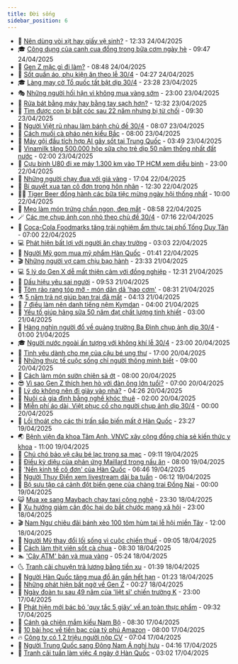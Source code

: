 ```yaml
---
title: Đời sống
sidebar_position: 6
---
```


<!-- vnexpress-doi-song:START -->
- 🚀 [Nên dùng vòi xịt hay giấy vệ sinh?](https://vnexpress.net/nen-dung-voi-xit-hay-giay-ve-sinh-4878173.html) - 12:33 24/04/2025
- 🎓 [Công dụng của canh cua đồng trong bữa cơm ngày hè](https://vnexpress.net/cong-dung-cua-canh-cua-dong-trong-bua-com-ngay-he-4878264.html) - 09:47 24/04/2025
- 🚦 [Gen Z mặc gì đi làm?](https://vnexpress.net/gen-z-mac-gi-di-lam-4878117.html) - 08:48 24/04/2025
- 🦣 [Sốt quần áo, phụ kiện ăn theo lễ 30/4](https://vnexpress.net/sot-quan-ao-phu-kien-an-theo-le-30-4-4877313.html) - 04:27 24/04/2025
- 🎓 [Làng may cờ Tổ quốc tất bật dịp 30/4](https://vnexpress.net/lang-may-co-to-quoc-tat-bat-dip-30-4-4877380.html) - 23:28 23/04/2025
- 🎭 [Những người hối hận vì không mua vàng sớm](https://vnexpress.net/nhung-nguoi-hoi-han-vi-khong-mua-vang-som-4877311.html) - 23:00 23/04/2025
- 🦅 [Rửa bát bằng máy hay bằng tay sạch hơn?](https://vnexpress.net/rua-bat-bang-may-hay-bang-tay-sach-hon-4877819.html) - 12:32 23/04/2025
- 🎃 [Tìm được con bị bắt cóc sau 22 năm nhưng bị từ chối](https://vnexpress.net/tim-duoc-con-bi-bat-coc-sau-22-nam-nhung-bi-tu-choi-4876881.html) - 09:30 23/04/2025
- 💪 [Người Việt rủ nhau làm bánh chủ đề 30/4](https://vnexpress.net/nguoi-viet-ru-nhau-lam-banh-chu-de-30-4-4877283.html) - 08:07 23/04/2025
- 🐻 [Cách muối cà pháo nén kiểu Bắc](https://vnexpress.net/cach-muoi-ca-phao-nen-kieu-bac-4877317.html) - 08:00 23/04/2025
- 🧠 [Máy gội đầu tích hợp AI gây sốt tại Trung Quốc](https://vnexpress.net/may-goi-dau-tich-hop-ai-gay-sot-tai-trung-quoc-4877604.html) - 03:49 23/04/2025
- 🐘 [Vinamilk tặng 500.000 hộp sữa cho trẻ dịp 50 năm thống nhất đất nước](https://vnexpress.net/vinamilk-tang-500-000-hop-sua-cho-tre-dip-50-nam-thong-nhat-dat-nuoc-4877503.html) - 02:00 23/04/2025
- 👹 [Cựu binh U80 đi xe máy 1.300 km vào TP HCM xem diễu binh](https://vnexpress.net/cuu-binh-u80-di-xe-may-1-300-km-vao-tp-hcm-xem-dieu-binh-4877423.html) - 23:00 22/04/2025
- 💂 [Những người chạy đua với giá vàng](https://vnexpress.net/nhung-nguoi-chay-dua-voi-gia-vang-4877269.html) - 17:04 22/04/2025
- 🦍 [Bí quyết xua tan cô đơn trong hôn nhân](https://vnexpress.net/bi-quyet-xua-tan-co-don-trong-hon-nhan-4876159.html) - 12:30 22/04/2025
- 🧑‍🏫 [Tiger Beer đồng hành các bữa tiệc mừng ngày hội thống nhất](https://vnexpress.net/tiger-beer-dong-hanh-cac-bua-tiec-mung-ngay-hoi-thong-nhat-4877292.html) - 10:00 22/04/2025
- 🧰 [Mẹo làm món trứng chần ngon, đẹp mắt](https://vnexpress.net/meo-lam-mon-trung-chan-ngon-dep-mat-4877295.html) - 08:58 22/04/2025
- 🪄 [Các mẹ chụp ảnh con nhỏ theo chủ đề 30/4](https://vnexpress.net/cac-me-chup-anh-con-nho-theo-chu-de-30-4-4876871.html) - 07:16 22/04/2025
- 🐲 [Coca-Cola Foodmarks tăng trải nghiệm ẩm thực tại phố Tống Duy Tân](https://vnexpress.net/coca-cola-foodmarks-tang-trai-nghiem-am-thuc-tai-pho-tong-duy-tan-4877175.html) - 07:00 22/04/2025
- 💻 [Phát hiện bất lợi với người ăn chay trường](https://vnexpress.net/phat-hien-bat-loi-voi-nguoi-an-chay-truong-4876969.html) - 03:03 22/04/2025
- 🐘 [Người Mỹ gom mua mỹ phẩm Hàn Quốc](https://vnexpress.net/nguoi-my-gom-mua-my-pham-han-quoc-4876964.html) - 01:41 22/04/2025
- 🎬 [Những người vợ cam chịu bạo hành](https://vnexpress.net/nhung-nguoi-vo-cam-chiu-bao-hanh-4875559.html) - 23:33 21/04/2025
- 💻 [5 lý do Gen X dễ mất thiện cảm với đồng nghiệp](https://vnexpress.net/5-ly-do-gen-x-de-mat-thien-cam-voi-dong-nghiep-4876915.html) - 12:31 21/04/2025
- 🧰 [Dấu hiệu yêu sai người](https://vnexpress.net/dau-hieu-yeu-sai-nguoi-4876091.html) - 09:53 21/04/2025
- 🫣 [Tôm rảo rang tóp mỡ - món dân dã &#39;hao cơm&#39;](https://vnexpress.net/tom-rao-rang-top-mo-mon-dan-da-hao-com-4876340.html) - 08:31 21/04/2025
- ⚗️ [5 năm trả nợ giúp bạn trai đã mất](https://vnexpress.net/5-nam-tra-no-giup-ban-trai-da-mat-4876649.html) - 04:13 21/04/2025
- 🌊 [7 điều làm nên danh tiếng nệm Kymdan](https://vnexpress.net/7-dieu-lam-nen-danh-tieng-nem-kymdan-4875233.html) - 04:00 21/04/2025
- 💃 [Yếu tố giúp hãng sữa 50 năm đạt chất lượng tinh khiết](https://vnexpress.net/yeu-to-giup-hang-sua-50-nam-dat-chat-luong-tinh-khiet-4876565.html) - 03:00 21/04/2025
- 🦆 [Hàng nghìn người đổ về quảng trường Ba Đình chụp ảnh dịp 30/4](https://vnexpress.net/hang-nghin-nguoi-do-ve-quang-truong-ba-dinh-chup-anh-dip-30-4-4876515.html) - 01:00 21/04/2025
- 🎓 [Người nước ngoài ấn tượng với không khí lễ 30/4](https://vnexpress.net/nguoi-nuoc-ngoai-an-tuong-voi-khong-khi-le-30-4-4875146.html) - 23:00 20/04/2025
- 💪 [Tình yêu dành cho mẹ của cậu bé ung thư](https://vnexpress.net/tinh-yeu-danh-cho-me-cua-cau-be-ung-thu-4876149.html) - 17:00 20/04/2025
- 🤔 [Những thực tế cuộc sống chỉ người thông minh biết](https://vnexpress.net/nhung-thuc-te-cuoc-song-chi-nguoi-thong-minh-biet-4876347.html) - 09:00 20/04/2025
- 🧰 [Cách làm món sườn chiên sả ớt](https://vnexpress.net/cach-lam-mon-suon-chien-sa-ot-4876336.html) - 08:00 20/04/2025
- 😎 [Vì sao Gen Z thích hẹn hò với đàn ông lớn tuổi?](https://vnexpress.net/vi-sao-gen-z-thich-hen-ho-voi-dan-ong-lon-tuoi-4876339.html) - 07:00 20/04/2025
- 🌮 [Lý do không nên đi giày vào nhà?](https://vnexpress.net/ly-do-khong-nen-di-giay-vao-nha-4876118.html) - 04:26 20/04/2025
- 🧠 [Nuôi cả gia đình bằng nghề khóc thuê](https://vnexpress.net/nuoi-ca-gia-dinh-bang-nghe-khoc-thue-4874680.html) - 02:00 20/04/2025
- 🎡 [Miễn phí áo dài, Việt phục cổ cho người chụp ảnh dịp 30/4](https://vnexpress.net/mien-phi-ao-dai-viet-phuc-co-cho-nguoi-chup-anh-dip-30-4-4874418.html) - 00:00 20/04/2025
- 🎡 [Lối thoát cho các thị trấn sắp biến mất ở Hàn Quốc](https://vnexpress.net/loi-thoat-cho-cac-thi-tran-sap-bien-mat-o-han-quoc-4876092.html) - 23:27 19/04/2025
- 🌏 [Bệnh viện đa khoa Tâm Anh, VNVC xây cộng đồng chia sẻ kiến thức y khoa](https://vnexpress.net/benh-vien-da-khoa-tam-anh-vnvc-xay-cong-dong-chia-se-kien-thuc-y-khoa-4876167.html) - 11:00 19/04/2025
- 🐻 [Chú chó bảo vệ cậu bé lạc trong sa mạc](https://vnexpress.net/chu-cho-bao-ve-cau-be-lac-trong-sa-mac-4876158.html) - 09:11 19/04/2025
- 💂 [Điều kỳ diệu của phản ứng Maillard trong nấu ăn](https://vnexpress.net/dieu-ky-dieu-cua-phan-ung-maillard-trong-nau-an-4875934.html) - 08:00 19/04/2025
- 🥸 [&#39;Nền kinh tế cô đơn&#39; của Hàn Quốc](https://vnexpress.net/nen-kinh-te-co-don-cua-han-quoc-4876086.html) - 06:46 19/04/2025
- 🌋 [Người Thụy Điển xem livestream dài ba tuần](https://vnexpress.net/nguoi-thuy-dien-xem-livestream-dai-ba-tuan-4875862.html) - 06:12 19/04/2025
- 🦩 [Bộ sưu tập cá cảnh đột biến gene của chàng trai Đồng Nai](https://vnexpress.net/bo-suu-tap-ca-canh-dot-bien-gene-cua-chang-trai-dong-nai-4875760.html) - 00:00 19/04/2025
- 😺 [Mua xe sang Maybach chạy taxi công nghệ](https://vnexpress.net/mua-xe-sang-maybach-chay-taxi-cong-nghe-4875848.html) - 23:30 18/04/2025
- 🐻 [Xu hướng giảm cân độc hại do bắt chước mạng xã hội](https://vnexpress.net/xu-huong-giam-can-doc-hai-do-bat-chuoc-mang-xa-hoi-4875874.html) - 23:00 18/04/2025
- 🎬 [Nam Ngư chiêu đãi bánh xèo 100 tôm hùm tại lễ hội miền Tây](https://vnexpress.net/nam-ngu-chieu-dai-banh-xeo-100-tom-hum-tai-le-hoi-mien-tay-4872769.html) - 12:00 18/04/2025
- 🎊 [Người Mỹ thay đổi lối sống vì cuộc chiến thuế](https://vnexpress.net/nguoi-my-thay-doi-loi-song-vi-cuoc-chien-thue-4875697.html) - 09:05 18/04/2025
- 💄 [Cách làm thịt viên sốt cà chua](https://vnexpress.net/doi-song-cooking-cach-lam-thit-vien-sot-ca-chua-4874836.html) - 08:30 18/04/2025
- 🏊 [&#39;Cây ATM&#39; bán và mua vàng](https://vnexpress.net/cay-atm-ban-va-mua-vang-4875673.html) - 05:24 18/04/2025
- 🌜 [Tranh cãi chuyện trả lương bằng tiền xu](https://vnexpress.net/tranh-cai-chuyen-tra-luong-bang-tien-xu-4874883.html) - 01:39 18/04/2025
- 🤡 [Người Hàn Quốc tăng mua đồ ăn gần hết hạn](https://vnexpress.net/nguoi-han-quoc-tang-mua-do-an-gan-het-han-4874986.html) - 01:23 18/04/2025
- 🥰 [Những phát hiện bất ngờ về Gen Z](https://vnexpress.net/nhung-phat-hien-bat-ngo-ve-gen-z-4874983.html) - 00:27 18/04/2025
- 🦍 [Ngày đoàn tụ sau 49 năm của &#39;liệt sĩ&#39; chiến trường K](https://vnexpress.net/ngay-doan-tu-sau-49-nam-cua-liet-si-chien-truong-k-4874723.html) - 23:00 17/04/2025
- 🫣 [Phát hiện mới bác bỏ &#39;quy tắc 5 giây&#39; về an toàn thực phẩm](https://vnexpress.net/phat-hien-moi-bac-bo-quy-tac-5-giay-ve-an-toan-thuc-pham-4875166.html) - 09:32 17/04/2025
- 🚦 [Cánh gà chiên mắm kiểu Nam Bộ](https://vnexpress.net/doi-song-cooking-canh-ga-chien-mam-kieu-nam-bo-4874827.html) - 08:30 17/04/2025
- 🐘 [10 bài học về tiền bạc của tỷ phú Amazon](https://vnexpress.net/10-bai-hoc-ve-tien-bac-cua-ty-phu-amazon-4875138.html) - 08:00 17/04/2025
- 🔥 [Công ty có 1,2 triệu người nộp CV](https://vnexpress.net/cong-ty-co-1-2-trieu-nguoi-nop-cv-4875219.html) - 07:04 17/04/2025
- 🎃 [Người Trung Quốc sang Đông Nam Á nghỉ hưu](https://vnexpress.net/nguoi-trung-quoc-sang-dong-nam-a-nghi-huu-4874971.html) - 04:16 17/04/2025
- 🥳 [Tranh cãi tuần làm việc 4 ngày ở Hàn Quốc](https://vnexpress.net/tranh-cai-tuan-lam-viec-4-ngay-o-han-quoc-4874989.html) - 03:02 17/04/2025<!-- vnexpress-doi-song:END -->
